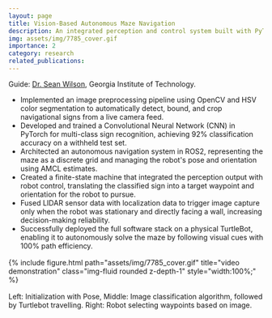 ```yaml
---
layout: page
title: Vision-Based Autonomous Maze Navigation
description: An integrated perception and control system built with PyTorch and ROS2 that enables a TurtleBot to solve a physical maze by recognizing and following visual signs.
img: assets/img/7785_cover.gif
importance: 2
category: research
related_publications: 
---
```

Guide: [Dr. Sean Wilson](https://scholar.google.com/citations?user=Bhz3UroAAAAJ&hl=en), Georgia Institute of Technology.

- Implemented an image preprocessing pipeline using OpenCV and HSV color segmentation to automatically detect, bound, and crop navigational signs from a live camera feed.
- Developed and trained a Convolutional Neural Network (CNN) in PyTorch for multi-class sign recognition, achieving 92% classification accuracy on a withheld test set.
- Architected an autonomous navigation system in ROS2, representing the maze as a discrete grid and managing the robot's pose and orientation using AMCL estimates.
- Created a finite-state machine that integrated the perception output with robot control, translating the classified sign into a target waypoint and orientation for the robot to pursue.
- Fused LIDAR sensor data with localization data to trigger image capture only when the robot was stationary and directly facing a wall, increasing decision-making reliability.
- Successfully deployed the full software stack on a physical TurtleBot, enabling it to autonomously solve the maze by following visual cues with 100% path efficiency.

<div style="width:100%; margin: 1rem 0;">
    {% include figure.html path="assets/img/7785_cover.gif" title="video demonstration" class="img-fluid rounded z-depth-1" style="width:100%;" %}
</div>
<div class="caption">
   Left: Initialization with Pose, Middle: Image classification algorithm, followed by Turtlebot travelling. Right: Robot selecting waypoints based on image.
</div>